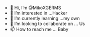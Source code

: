- 👋 Hi, I’m @MikoXGERMS
- 👀 I’m interested in ...Hacker
- 🌱 I’m currently learning ...my own 
- 💞️ I’m looking to collaborate on ... Us
- 📫 How to reach me ... Baby

<!---
MikoXGERMS/MikoXGERMS is a ✨ special ✨ repository because its `README.md` (this file) appears on your GitHub profile.
You can click the Preview link to take a look at your changes.
--->

